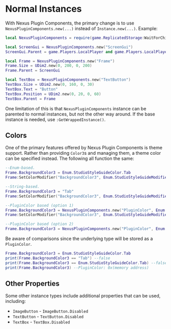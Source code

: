 # Normal Instances
With Nexus Plugin Components, the primary change is to use
`NexusPluginComponents.new(...)` instead of `Instance.new(...)`.
Example:
```lua
local NexusPluginComponents = require(game.ReplicatedStorage:WaitForChild("NexusPluginComponents"))

local ScreenGui = NexusPluginComponents.new("ScreenGui")
ScreenGui.Parent = game.Players.LocalPlayer and game.Players.LocalPlayer:FindFirstChild("PlayerGui") or game.StarterGui

local Frame = NexusPluginComponents.new("Frame")
Frame.Size = UDim2.new(0, 200, 0, 200)
Frame.Parent = ScreenGui

local TextBox = NexusPluginComponents.new("TextButton")
TextBox.Size = UDim2.new(0, 160, 0, 30)
TextBox.Text = "Button"
TextBox.Position = UDim2.new(0, 20, 0, 60)
TextBox.Parent = Frame
```

One limitation of this is that `NexusPluginComponents` instance can
be parented to normal instances, but not the other way around.
If the base instance is needed, use `:GetWrappedInstance()`.

## Colors
One of the primary features offered by Nexus Plugin Components
is theme support. Rather than providing `Color3`s and managing
them, a theme color can be specified instead. The following
all function the same:
```lua
--Enum-based.
Frame.BackgroundColor3 = Enum.StudioStyleGuideColor.Tab
Frame:SetColorModifier("BackgroundColor3", Enum.StudioStyleGuideModifier.Selected) --Only neded if not using Enum.StudioStyleGuideModifier.Default

--String-based.
Frame.BackgroundColor3 = "Tab"
Frame:SetColorModifier("BackgroundColor3", Enum.StudioStyleGuideModifier.Selected) --Only neded if not using Enum.StudioStyleGuideModifier.Default

--PluginColor based (option 1)
Frame.BackgroundColor3 = NexusPluginComponents.new("PluginColor", Enum.StudioStyleGuideColor.Tab) --Can use Enums or Strings.
Frame:SetColorModifier("BackgroundColor3", Enum.StudioStyleGuideModifier.Selected) --Only neded if not using Enum.StudioStyleGuideModifier.Default

--PluginColor based (option 2)
Frame.BackgroundColor3 = NexusPluginComponents.new("PluginColor", Enum.StudioStyleGuideColor.Tab, Enum.StudioStyleGuideModifier.Selected) --Can use Enums or Strings.
```

Be aware of comparisons since the underlying type will be
stored as a `PluginColor`.
```lua
Frame.BackgroundColor3 = Enum.StudioStyleGuideColor.Tab
print(Frame.BackgroundColor3 == "Tab") --false
print(Frame.BackgroundColor3 == Enum.StudioStyleGuideColor.Tab) --false
print(Frame.BackgroundColor3) --PluginColor: 0x(memory address)
```

## Other Properties
Some other instance types include additional properties that can
be used, including:
- `ImageButton` - `ImageButton.Disabled`
- `TextButton` - `TextButton.Disabled`
- `TextBox` - `TextBox.Disabled`